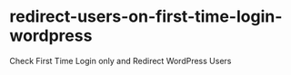 # redirect-users-on-first-time-login-wordpress
Check First Time Login only and Redirect WordPress Users
